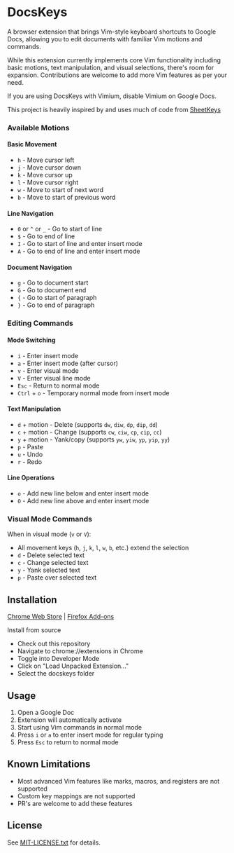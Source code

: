 # DocsKeys

A browser extension that brings Vim-style keyboard shortcuts to Google Docs, allowing you to edit documents with familiar Vim motions and commands.

While this extension currently implements core Vim functionality including basic motions, text manipulation, and visual selections, there's room for expansion. Contributions are welcome to add more Vim features as per your need.

If you are using DocsKeys with Vimium, disable Vimium on Google Docs.

This project is heavily inspired by and uses much of code from [SheetKeys](https://github.com/philc/sheetkeys)

### Available Motions

#### Basic Movement
- `h` - Move cursor left
- `j` - Move cursor down
- `k` - Move cursor up
- `l` - Move cursor right
- `w` - Move to start of next word
- `b` - Move to start of previous word

#### Line Navigation
- `0` or `^` or `_` - Go to start of line
- `$` - Go to end of line
- `I` - Go to start of line and enter insert mode
- `A` - Go to end of line and enter insert mode

#### Document Navigation
- `g` - Go to document start
- `G` - Go to document end
- `{` - Go to start of paragraph
- `}` - Go to end of paragraph

### Editing Commands

#### Mode Switching
- `i` - Enter insert mode
- `a` - Enter insert mode (after cursor)
- `v` - Enter visual mode
- `V` - Enter visual line mode
- `Esc` - Return to normal mode
- `Ctrl` + `o` - Temporary normal mode from insert mode

#### Text Manipulation
- `d` + motion - Delete (supports `dw`, `diw`, `dp`, `dip`, `dd`)
- `c` + motion - Change (supports `cw`, `ciw`, `cp`, `cip`, `cc`)
- `y` + motion - Yank/copy (supports `yw`, `yiw`, `yp`, `yip`, `yy`)
- `p` - Paste
- `u` - Undo
- `r` - Redo

#### Line Operations
- `o` - Add new line below and enter insert mode
- `O` - Add new line above and enter insert mode

### Visual Mode Commands
When in visual mode (`v` or `V`):
- All movement keys (`h`, `j`, `k`, `l`, `w`, `b`, etc.) extend the selection
- `d` - Delete selected text
- `c` - Change selected text
- `y` - Yank selected text
- `p` - Paste over selected text

## Installation

[Chrome Web Store](https://chromewebstore.google.com/detail/docskeys/mmmomengbindngnkjblabjebdfmaiccj) |
[Firefox Add-ons](https://addons.mozilla.org/en-US/firefox/addon/docskeys/)

Install from source
- Check out this repository
- Navigate to chrome://extensions in Chrome
- Toggle into Developer Mode
- Click on "Load Unpacked Extension..."
- Select the docskeys folder

## Usage

1. Open a Google Doc
2. Extension will automatically activate
3. Start using Vim commands in normal mode
4. Press `i` or `a` to enter insert mode for regular typing
5. Press `Esc` to return to normal mode

## Known Limitations

- Most advanced Vim features like marks, macros, and registers are not supported
- Custom key mappings are not supported
- PR's are welcome to add these features

## License

See [MIT-LICENSE.txt](MIT-LICENSE.txt) for details.

